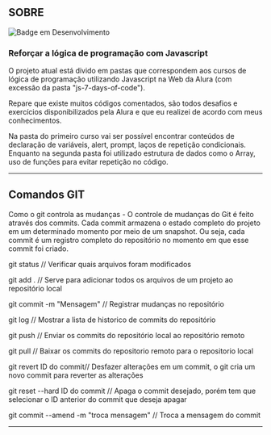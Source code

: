 # <h2>SOBRE</h2>
![Badge em Desenvolvimento](http://img.shields.io/static/v1?label=STATUS&message=EM%20DESENVOLVIMENTO&color=GREEN&style=for-the-badge)

<h3>Reforçar a lógica de programação com Javascript</h3>

O projeto atual está divido em pastas que correspondem aos cursos de lógica de programação utilizando Javascript na Web da Alura (com excessão da pasta "js-7-days-of-code").

Repare que existe muitos códigos comentados, são todos desafios e exercícios disponibilizados pela Alura e que eu realizei de acordo com meus conhecimentos.

Na pasta do primeiro curso vai ser possível encontrar conteúdos de declaração de variáveis, alert, prompt, laços de repetição condicionais.
Enquanto na segunda pasta foi utilizado estrutura de dados como o Array, uso de funções para evitar repetição no código.

----
<h2>Comandos GIT</h2>

Como o git controla as mudanças - O controle de mudanças do Git é feito através dos commits. Cada commit armazena o estado completo do projeto em um determinado momento por meio de um snapshot. Ou seja, cada commit é um registro completo do repositório no momento em que esse commit foi criado.

git status // Verificar quais arquivos foram modificados

git add . // Serve para adicionar todos os arquivos de um projeto ao repositório local

git commit -m "Mensagem" // Registrar mudanças no repositório

git log // Mostrar a lista de historico de commits do repositório

git push // Enviar os commits do repositório local ao repositório remoto 

git pull // Baixar os commits do repositorio remoto para o repositorio local

git revert ID do commit// Desfazer alterações em um commit, o git cria um novo commit para reverter as alterações

git reset --hard ID do commit // Apaga o commit desejado, porém tem que selecionar o ID anterior do commit que deseja apagar

git commit --amend -m "troca mensagem" // Troca a mensagem do commit

----
